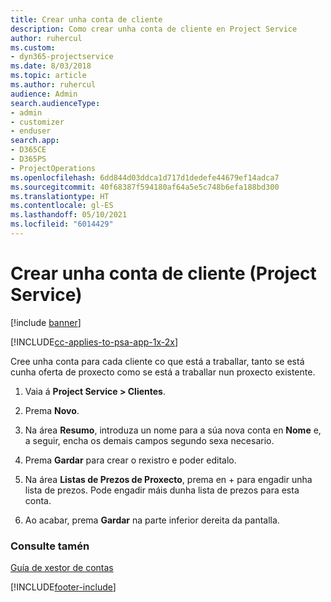 ```yaml
---
title: Crear unha conta de cliente
description: Como crear unha conta de cliente en Project Service
author: ruhercul
ms.custom:
- dyn365-projectservice
ms.date: 8/03/2018
ms.topic: article
ms.author: ruhercul
audience: Admin
search.audienceType:
- admin
- customizer
- enduser
search.app:
- D365CE
- D365PS
- ProjectOperations
ms.openlocfilehash: 6dd844d03ddca1d717d1dedefe44679ef14adca7
ms.sourcegitcommit: 40f68387f594180af64a5e5c748b6efa188bd300
ms.translationtype: HT
ms.contentlocale: gl-ES
ms.lasthandoff: 05/10/2021
ms.locfileid: "6014429"
---
```

# <a name="create-a-customer-account-project-service"></a>Crear unha conta de cliente (Project Service)

[!include [banner](../includes/psa-now-project-operations.md)]

[!INCLUDE[cc-applies-to-psa-app-1x-2x](../includes/cc-applies-to-psa-app-1x-2x.md)]

Cree unha conta para cada cliente co que está a traballar, tanto se está cunha oferta de proxecto como se está a traballar nun proxecto existente.  
  
1.  Vaia á **Project Service > Clientes**.  
  
2.  Prema **Novo**.  
  
3.  Na área **Resumo**, introduza un nome para a súa nova conta en **Nome** e, a seguir, encha os demais campos segundo sexa necesario.  
  
4.  Prema **Gardar** para crear o rexistro e poder editalo.  
  
5.  Na área **Listas de Prezos de Proxecto**, prema en + para engadir unha lista de prezos. Pode engadir máis dunha lista de prezos para esta conta.  
  
6.  Ao acabar, prema **Gardar** na parte inferior dereita da pantalla.  
  
### <a name="see-also"></a>Consulte tamén  
 [Guía de xestor de contas](../psa/account-manager-guide.md)


[!INCLUDE[footer-include](../includes/footer-banner.md)]